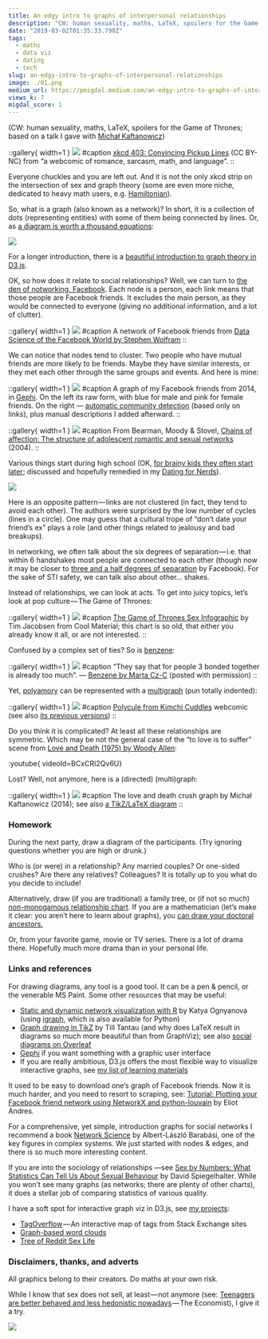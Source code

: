 ```yaml
---
title: An edgy intro to graphs of interpersonal relationships
description: "CW: human sexuality, maths, LaTeX, spoilers for the Game of Thrones"
date: "2019-03-02T01:35:33.790Z"
tags:
  - maths
  - data viz
  - dating
  - tech
slug: an-edgy-intro-to-graphs-of-interpersonal-relationships
image: ./01.png
medium_url: https://pmigdal.medium.com/an-edgy-intro-to-graphs-of-interpersonal-relationships-ba26fa415f29
views_k: 7
migdal_score: 1
---
```


(CW: human sexuality, maths, LaTeX, spoilers for the Game of Thrones; based on a talk I gave with [Michał Kaftanowicz](https://kaftanowicz.com/))

::gallery{ width=1 }
![](./00.png)
#caption
[xkcd 403: Convincing Pickup Lines](https://xkcd.com/403/) (CC BY-NC) from “a webcomic of romance, sarcasm, math, and language”.
::

Everyone chuckles and you are left out. And it is not the only xkcd strip on the intersection of sex and graph theory (some are even more niche, dedicated to heavy math users, e.g. [Hamiltonian](https://xkcd.com/230/)).

So, what is a graph (also known as a network)? In short, it is a collection of dots (representing entities) with some of them being connected by lines. Or, as [a diagram is worth a thousand equations](https://p.migdal.pl/blog/2018/09/simple-diagrams-deep-learning):

![](./01.png)

For a longer introduction, there is a [beautiful introduction to graph theory in D3.js](https://mrpandey.github.io/d3graphTheory/index.html).

OK, so how does it relate to social relationships? Well, we can turn to [the den of notworking, Facebook](http://phdcomics.com/comics/archive.php?comicid=877). Each node is a person, each link means that those people are Facebook friends. It excludes the main person, as they would be connected to everyone (giving no additional information, and a lot of clutter).

::gallery{ width=1 }
![](./02.png)
#caption
A network of Facebook friends from [Data Science of the Facebook World by Stephen Wolfram](https://blog.stephenwolfram.com/2013/04/data-science-of-the-facebook-world/)
::

We can notice that nodes tend to cluster. Two people who have mutual friends are more likely to be friends. Maybe they have similar interests, or they met each other through the same groups and events. And here is mine:

::gallery{ width=1 }
![](./03.jpg)
#caption
A graph of my Facebook friends from 2014, in [Gephi](https://gephi.org/). On the left its raw form, with blue for male and pink for female friends. On the right — [automatic community detection](http://digitalinterface.blogspot.com/2013/05/community-detection-in-graphs.html) (based only on links), plus manual descriptions I added afterward.
::

::gallery{ width=1 }
![](./04.jpg)
#caption
From Bearman, Moody & Stovel, [Chains of affection: The structure of adolescent romantic and sexual networks](https://www.journals.uchicago.edu/doi/abs/10.1086/386272) (2004).
::

Various things start during high school (OK, [for brainy kids they often start later](https://www.gnxp.com/blog/2007/04/intercourse-and-intelligence.php); discussed and hopefully remedied in my [Dating for Nerds](https://p.migdal.pl/blog/2017/07/dating-for-nerds/)).

![](./05.jpeg)

Here is an opposite pattern — links are not clustered (in fact, they tend to avoid each other). The authors were surprised by the low number of cycles (lines in a circle). One may guess that a cultural trope of “don’t date your friend’s ex” plays a role (and other things related to jealousy and bad breakups).

In networking, we often talk about the six degrees of separation — i.e. that within 6 handshakes most people are connected to each other (though now it may be closer to [three and a half degrees of separation](https://research.fb.com/three-and-a-half-degrees-of-separation/) by Facebook). For the sake of STI safety, we can talk also about other… shakes.

Instead of relationships, we can look at acts. To get into juicy topics, let’s look at pop culture — The Game of Thrones:

::gallery{ width=1 }
![](./06.jpeg)
#caption
[The Game of Thrones Sex Infographic](https://coolmaterial.com/feature/heres-all-the-sex-from-game-of-thrones-in-an-infographic/) by Tim Jacobsen from Cool Material; this chart is so old, that either you already know it all, or are not interested.
::

Confused by a complex set of ties? So is [benzene](https://en.wikipedia.org/wiki/Benzene):

::gallery{ width=1 }
![](./07.jpeg)
#caption
“They say that for people 3 bonded together is already too much”. — [Benzene by Marta Cz-C](https://www.deviantart.com/martaczc/art/Benzen-3386137480) (posted with permission)
::

Yet, [polyamory](https://en.wikipedia.org/wiki/Polyamory) can be represented with a [multigraph](https://en.wikipedia.org/wiki/Multigraph) (pun totally indented):

::gallery{ width=1 }
![](./08.jpeg)
#caption
[Polycule from Kimchi Cuddles](http://kimchicuddles.com/post/134419208455/updated-polycule-and-character-descriptions) webcomic (see also [its previous versions](https://kimchicuddles.fandom.com/wiki/Category:Polycule_Diagrams))
::

Do you think it is complicated? At least all these relationships are symmetric. Which may be not the general case of the “to love is to suffer” scene from [Love and Death (1975) by Woody Allen](https://en.wikipedia.org/wiki/Love_and_Death):

:youtube{ videoId=BCxCRI2Qv6U}

Lost? Well, not anymore, here is a (directed) (multi)graph:

::gallery{ width=1 }
![](./09.png)
#caption
The love and death crush graph by Michał Kaftanowicz (2014); see also [a TikZ/LaTeX diagram](https://www.overleaf.com/read/srqwxhmxsxbd)
::

### Homework

During the next party, draw a diagram of the participants. (Try ignoring questions whether you are high or drunk.)

Who is (or were) in a relationship? Any married couples? Or one-sided crushes? Are there any relatives? Colleagues? It is totally up to you what do you decide to include!

Alternatively, draw (if you are traditional) a family tree, or (if not so much) [non-monogamous relationship chart](https://www.reddit.com/r/polyamory/comments/2dmvx2/i_really_like_relationship_diagrams_lets_share/). If you are a mathematician (let’s make it clear: you aren’t here to learn about graphs), you [can draw your doctoral ancestors.](https://github.com/davidalber/geneagrapher)

Or, from your favorite game, movie or TV series. There is a lot of drama there. Hopefully much more drama than in your personal life.

### Links and references

For drawing diagrams, any tool is a good tool. It can be a pen & pencil, or the venerable MS Paint. Some other resources that may be useful:

- [Static and dynamic network visualization with R](http://kateto.net/network-visualization) by Katya Ognyanova (using [igraph](https://igraph.org/), which is also available for Python)
- [Graph drawing in TikZ](http://www.tcs.uni-luebeck.de/downloads/mitarbeiter/tantau/2012-gd-presentation.pdf) by Till Tantau (and why does LaTeX result in diagrams so much more beautiful than from GraphViz); see also [social diagrams on Overleaf](https://www.overleaf.com/read/srqwxhmxsxbd)
- [Gephi](https://gephi.org/) if you want something with a graphic user interface
- If you are really ambitious, D3.js offers the most flexible way to visualize interactive graphs, see [my list of learning materials](http://p.migdal.pl/2016/02/09/d3js-icm-kfnrd.html)

It used to be easy to download one’s graph of Facebook friends. Now it is much harder, and you need to resort to scraping, see: [Tutorial: Plotting your Facebook friend network using NetworkX and python-louvain](https://ndres.me/post/friend-graph-tutorial/) by Eliot Andres.

For a comprehensive, yet simple, introduction graphs for social networks I recommend a book [Network Science](http://networksciencebook.com/) by Albert-László Barabási, one of the key figures in complex systems. We just started with nodes & edges, and there is so much more interesting content.

If you are into the sociology of relationships —see [Sex by Numbers: What Statistics Can Tell Us About Sexual Behaviour](https://www.goodreads.com/book/show/25266687-sex-by-numbers) by David Spiegelhalter. While you won’t see many graphs (as networks; there are plenty of other charts), it does a stellar job of comparing statistics of various quality.

I have a soft spot for interactive graph viz in D3.js, see [my projects](http://p.migdal.pl/projects/):

- [TagOverflow](https://github.com/stared/tagoverflow) — An interactive map of tags from Stack Exchange sites
- [Graph-based word clouds](https://github.com/stared/nalogi-viz)
- [Tree of Reddit Sex Life](https://observablehq.com/@stared/tree-of-reddit-sex-life)

### Disclaimers, thanks, and adverts

All graphics belong to their creators. Do maths at your own risk.

While I know that sex does not sell, at least — not anymore (see: [Teenagers are better behaved and less hedonistic nowadays](https://www.economist.com/international/2018/01/10/teenagers-are-better-behaved-and-less-hedonistic-nowadays) — The Economist), I give it a try.

![](./10.png)
